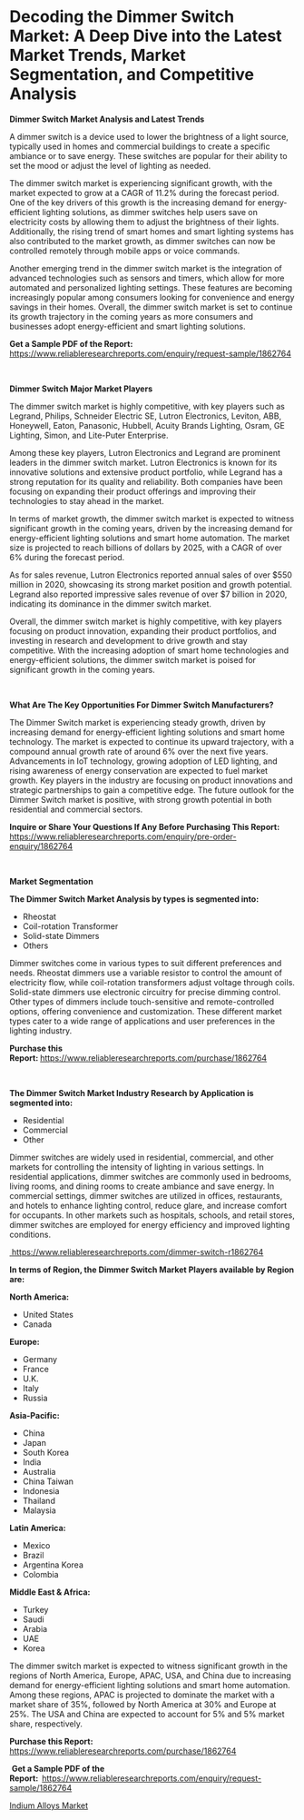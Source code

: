 <p><h1>Decoding the Dimmer Switch Market: A Deep Dive into the Latest Market Trends, Market Segmentation, and Competitive Analysis</h1></p><p><strong>Dimmer Switch Market Analysis and Latest Trends</strong></p>
<p><p>A dimmer switch is a device used to lower the brightness of a light source, typically used in homes and commercial buildings to create a specific ambiance or to save energy. These switches are popular for their ability to set the mood or adjust the level of lighting as needed.</p><p>The dimmer switch market is experiencing significant growth, with the market expected to grow at a CAGR of 11.2% during the forecast period. One of the key drivers of this growth is the increasing demand for energy-efficient lighting solutions, as dimmer switches help users save on electricity costs by allowing them to adjust the brightness of their lights. Additionally, the rising trend of smart homes and smart lighting systems has also contributed to the market growth, as dimmer switches can now be controlled remotely through mobile apps or voice commands.</p><p>Another emerging trend in the dimmer switch market is the integration of advanced technologies such as sensors and timers, which allow for more automated and personalized lighting settings. These features are becoming increasingly popular among consumers looking for convenience and energy savings in their homes. Overall, the dimmer switch market is set to continue its growth trajectory in the coming years as more consumers and businesses adopt energy-efficient and smart lighting solutions.</p></p>
<p><strong>Get a Sample PDF of the Report:&nbsp;</strong> <a href="https://www.reliableresearchreports.com/enquiry/request-sample/1862764">https://www.reliableresearchreports.com/enquiry/request-sample/1862764</a></p>
<p>&nbsp;</p>
<p><strong>Dimmer Switch Major Market Players</strong></p>
<p><p>The dimmer switch market is highly competitive, with key players such as Legrand, Philips, Schneider Electric SE, Lutron Electronics, Leviton, ABB, Honeywell, Eaton, Panasonic, Hubbell, Acuity Brands Lighting, Osram, GE Lighting, Simon, and Lite-Puter Enterprise.</p><p>Among these key players, Lutron Electronics and Legrand are prominent leaders in the dimmer switch market. Lutron Electronics is known for its innovative solutions and extensive product portfolio, while Legrand has a strong reputation for its quality and reliability. Both companies have been focusing on expanding their product offerings and improving their technologies to stay ahead in the market.</p><p>In terms of market growth, the dimmer switch market is expected to witness significant growth in the coming years, driven by the increasing demand for energy-efficient lighting solutions and smart home automation. The market size is projected to reach billions of dollars by 2025, with a CAGR of over 6% during the forecast period.</p><p>As for sales revenue, Lutron Electronics reported annual sales of over $550 million in 2020, showcasing its strong market position and growth potential. Legrand also reported impressive sales revenue of over $7 billion in 2020, indicating its dominance in the dimmer switch market.</p><p>Overall, the dimmer switch market is highly competitive, with key players focusing on product innovation, expanding their product portfolios, and investing in research and development to drive growth and stay competitive. With the increasing adoption of smart home technologies and energy-efficient solutions, the dimmer switch market is poised for significant growth in the coming years.</p></p>
<p>&nbsp;</p>
<p><strong>What Are The Key Opportunities For Dimmer Switch Manufacturers?</strong></p>
<p><p>The Dimmer Switch market is experiencing steady growth, driven by increasing demand for energy-efficient lighting solutions and smart home technology. The market is expected to continue its upward trajectory, with a compound annual growth rate of around 6% over the next five years. Advancements in IoT technology, growing adoption of LED lighting, and rising awareness of energy conservation are expected to fuel market growth. Key players in the industry are focusing on product innovations and strategic partnerships to gain a competitive edge. The future outlook for the Dimmer Switch market is positive, with strong growth potential in both residential and commercial sectors.</p></p>
<p><strong>Inquire or Share Your Questions If Any Before Purchasing This Report:</strong> <a href="https://www.reliableresearchreports.com/enquiry/pre-order-enquiry/1862764">https://www.reliableresearchreports.com/enquiry/pre-order-enquiry/1862764</a></p>
<p>&nbsp;</p>
<p><strong>Market Segmentation</strong></p>
<p><strong>The Dimmer Switch Market Analysis by types is segmented into:</strong></p>
<p><ul><li>Rheostat</li><li>Coil-rotation Transformer</li><li>Solid-state Dimmers</li><li>Others</li></ul></p>
<p><p>Dimmer switches come in various types to suit different preferences and needs. Rheostat dimmers use a variable resistor to control the amount of electricity flow, while coil-rotation transformers adjust voltage through coils. Solid-state dimmers use electronic circuitry for precise dimming control. Other types of dimmers include touch-sensitive and remote-controlled options, offering convenience and customization. These different market types cater to a wide range of applications and user preferences in the lighting industry.</p></p>
<p><strong>Purchase this Report:&nbsp;</strong><a href="https://www.reliableresearchreports.com/purchase/1862764">https://www.reliableresearchreports.com/purchase/1862764</a></p>
<p>&nbsp;</p>
<p><strong>The Dimmer Switch Market Industry Research by Application is segmented into:</strong></p>
<p><ul><li>Residential</li><li>Commercial</li><li>Other</li></ul></p>
<p><p>Dimmer switches are widely used in residential, commercial, and other markets for controlling the intensity of lighting in various settings. In residential applications, dimmer switches are commonly used in bedrooms, living rooms, and dining rooms to create ambiance and save energy. In commercial settings, dimmer switches are utilized in offices, restaurants, and hotels to enhance lighting control, reduce glare, and increase comfort for occupants. In other markets such as hospitals, schools, and retail stores, dimmer switches are employed for energy efficiency and improved lighting conditions.</p></p>
<p><a href="https://www.reliableresearchreports.com/dimmer-switch-r1862764">&nbsp;https://www.reliableresearchreports.com/dimmer-switch-r1862764</a></p>
<p><strong>In terms of Region, the Dimmer Switch Market Players available by Region are:</strong></p>
<p>
    <p> <strong> North America: </strong>
        <ul>
            <li>United States</li>
            <li>Canada</li>
        </ul>
        </p> 
    <p> <strong> Europe: </strong>
        <ul>
            <li>Germany</li>
            <li>France</li>
            <li>U.K.</li>
            <li>Italy</li>
            <li>Russia</li>
        </ul>
        </p> 
    <p> <strong> Asia-Pacific: </strong>
        <ul>
            <li>China</li>
            <li>Japan</li>
            <li>South Korea</li>
            <li>India</li>
            <li>Australia</li>
            <li>China Taiwan</li>
            <li>Indonesia</li>
            <li>Thailand</li>
            <li>Malaysia</li>
        </ul>
        </p> 
    <p> <strong> Latin America: </strong>
        <ul>
            <li>Mexico</li>
            <li>Brazil</li>
            <li>Argentina Korea</li>
            <li>Colombia</li>
        </ul>
        </p> 
    <p> <strong> Middle East & Africa: </strong>
        <ul>
            <li>Turkey</li>
            <li>Saudi</li>
            <li>Arabia</li>
            <li>UAE</li>
            <li>Korea</li>
        </ul>
    </p>
    </p>
<p><p>The dimmer switch market is expected to witness significant growth in the regions of North America, Europe, APAC, USA, and China due to increasing demand for energy-efficient lighting solutions and smart home automation. Among these regions, APAC is projected to dominate the market with a market share of 35%, followed by North America at 30% and Europe at 25%. The USA and China are expected to account for 5% and 5% market share, respectively.</p></p>
<p><strong>Purchase this Report: </strong><a href="https://www.reliableresearchreports.com/purchase/1862764">https://www.reliableresearchreports.com/purchase/1862764</a></p>
<p>&nbsp;<strong>Get a Sample PDF of the Report:&nbsp;&nbsp;</strong><a href="https://www.reliableresearchreports.com/enquiry/request-sample/1862764">https://www.reliableresearchreports.com/enquiry/request-sample/1862764</a></p>
<p><strong></strong></p>
<p><p><a href="https://full-wildebeest-80b.notion.site/Indium-Alloys-Market-A-Comprehensive-Report-of-its-Market-Share-Growth-Trends-2024-2031-6a062bec9e4640b498506562b11f5dc3">Indium Alloys Market</a></p></p>